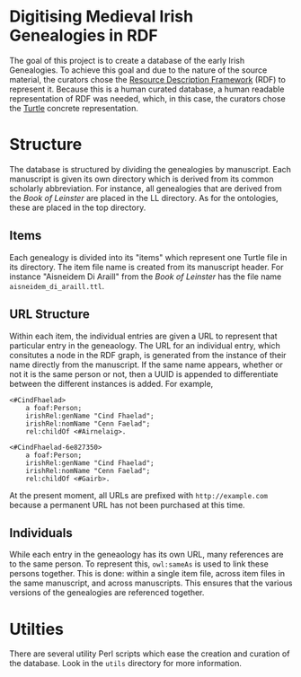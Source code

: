 # Digitising Medieval Irish Genealogies in RDF

The goal of this project is to create a database of the early Irish
Genealogies.  To achieve this goal and due to the nature of the source
material, the curators chose the [Resource Description
Framework](https://www.w3.org/TR/rdf11-primer/) (RDF) to represent it.
Because this is a human curated database, a human readable
representation of RDF was needed, which, in this case, the curators
chose the [Turtle](https://www.w3.org/TR/turtle/) concrete
representation.

# Structure

The database is structured by dividing the genealogies by manuscript.
Each manuscript is given its own directory which is derived from its
common scholarly abbreviation.  For instance, all genealogies that
are derived from the _Book of Leinster_ are placed in the LL
directory. As for the ontologies, these are placed in the top
directory.

## Items

Each genealogy is divided into its "items" which represent one Turtle
file in its directory.  The item file name is created from its
manuscript header.  For instance "Aisneidem Di Araill" from the _Book
of Leinster_ has the file name `aisneidem_di_araill.ttl`.

## URL Structure

Within each item, the individual entries are given a URL to represent
that particular entry in the geneaology.  The URL for an individual
entry, which consitutes a node in the RDF graph, is generated from the
instance of their name directly from the manuscript.  If the same name
appears, whether or not it is the same person or not, then a UUID is
appended to differentiate between the different instances is added.
For example,

```turtle
<#CindFhaelad>
    a foaf:Person;
    irishRel:genName "Cind Fhaelad";
    irishRel:nomName "Cenn Faelad";
    rel:childOf <#Airnelaig>.

<#CindFhaelad-6e827350>
    a foaf:Person;
    irishRel:genName "Cind Fhaelad";
    irishRel:nomName "Cenn Faelad";
    rel:childOf <#Gairb>.
```

At the present moment, all URLs are prefixed with
`http://example.com` because a permanent URL has not been
purchased at this time.

## Individuals

While each entry in the geneaology has its own URL, many references
are to the same person.  To represent this, `owl:sameAs` is
used to link these persons together.  This is done: within a single
item file, across item files in the same manuscript, and across
manuscripts.  This ensures that the various versions of the
genealogies are referenced together.

# Utilties

There are several utility Perl scripts which ease the creation and
curation of the database.  Look in the `utils` directory for
more information.


